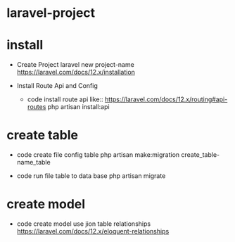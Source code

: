# laravel-project

# install 

- Create Project
  laravel new project-name
    https://laravel.com/docs/12.x/installation

- Install Route Api and Config
   - code install route api like:: https://laravel.com/docs/12.x/routing#api-routes
        php artisan install:api

# create table 

- code create file config table
    php artisan make:migration create_table-name_table

- code run file table to data base
    php artisan migrate


# create model

- code create model use jion table relationships
    https://laravel.com/docs/12.x/eloquent-relationships
